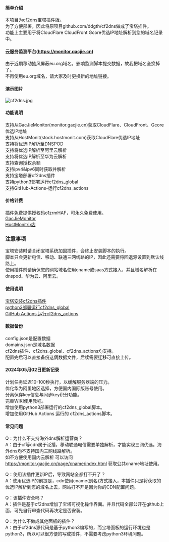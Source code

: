 #### 简单介绍     
本项目为cf2dns宝塔插件版。     
为了方便部署，因此将原项目github.com/ddgth/cf2dns做成了宝塔插件。      
功能上主要用于将CloudFlare CloudFront Gcore优选IP地址解析到您的域名记录中。     
   
#### 云服务监测平台(https://monitor.gacjie.cn)     
由于近期移动抽风屏蔽eu.org域名，影响监测脚本提交数据，故我把域名全换掉了。     
不再使用eu.org域名，请大家及时更换新的地址链接。    
    
#### 演示图片    
 ![cf2dns.jpg](https://raw.githubusercontent.com/gacjie/cf2dns/main/cf2dns.jpg)   
         
#### 功能说明    
支持从GacJieMonitor(monitor.gacjie.cn)获取CloudFlare、CloudFront、Gcore优选IP地址   
支持从HostMonit(stock.hostmonit.com)获取CloudFlare优选IP地址          
支持将优选IP解析至DNSPOD        
支持将优选IP解析至阿里云解析          
支持将优选IP解析至华为云解析          
支持查询授权余额          
支持ipv4&ipv6同时获取并解析                 
支持宝塔部署cf2dns插件    
支持python3部署运行cf2dns_global    
支持GitHub-Actions-运行cf2dns_actions    
         
#### 价格计费    
插件免费提供授权码o1zrmHAF，可永久免费使用。    
[GacJieMonitor](https://github.com/gacjie/cf2dns/wiki/GacJieMonitor付费KEY价格)   
[HostMonit小店](https://shop.hostmonit.com/)   
          
### 注意事项     
宝塔安装时请关闭宝塔系统加固插件，会终止安装脚本的执行。     
脚本只会更新电信、移动、联通三网线路的IP，因此还需要将回退源设置到默认线路上。      
使用插件前请确保您的网站域名使用cname或saas方式接入，并且域名解析在dnspod、华为云、阿里云。       
     
#### 使用说明   
[宝塔安装cf2dns插件](https://github.com/gacjie/cf2dns/wiki/宝塔安装cf2dns插件)   
[python3部署运行cf2dns_global](https://github.com/gacjie/cf2dns/wiki/python3部署运行cf2dns_global)  
[GitHub Actions 运行cf2dns_actions](https://github.com/gacjie/cf2dns/wiki/GitHub-Actions-运行cf2dns_actions)  
        
#### 数据备份     
config.json是配置数据    
domains.json是域名数据    
cf2dns插件、cf2dns_global、cf2dns_actions均支持。    
配置完后可以直接备份这俩数据文件，后续需要迁移可直接上传。     
   
#### 2024年05月02日更新记录          
计划任务延迟10-100秒执行，以缓解服务器端的压力。     
优化华为阿里地区选择，方便国内国际版账号使用。     
分离保存key信息与同步key积分功能。     
完善WIKI使用教程。    
增加使用python3部署运行的cf2dns_global脚本。      
增加使用GitHub Actions 运行的 cf2dns_actions脚本。    

#### 常见问题        
      
Q：为什么不支持海外dns解析运营商？     
A：由于cf等cdn属于泛播，移动联通电信需要单独解析，才能实现三网优选。海外dns均不支持国内三网线路解析。      
如不方便使用国内云解析 可以访问 https://monitor.gacjie.cn/page/cname/index.html 获取公共cname地址使用。       
     
Q：使用该插件更新IP后，导致网站全都打不开了？      
A：使用优选IP的前提是，cdn使用cname(别名)方式接入，本插件只是将获取的优选IP解析到您的域名上去，网站打不开是因为你的CDN配置问题。        
     
Q：该插件安全吗？      
A：插件是基于cf2dns增加了宝塔可视化操作界面。并且代码全部公开在github上面，可先自行审查代码再决定是否安装。      
      
Q：为什么不做成其他面板的插件？      
A：由于cf2dns源代码是基于python3编写的，而宝塔面板的运行环境也是python3，所以可以很方便的写成插件，不需要考虑python3环境问题。       